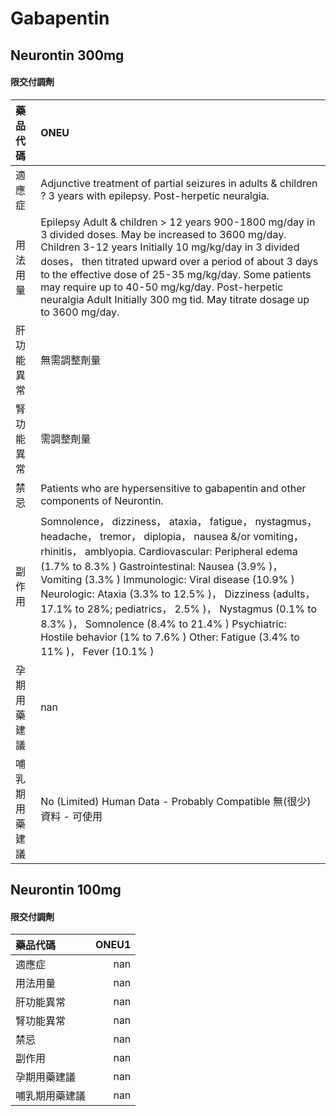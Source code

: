 # Gabapentin

## Neurontin 300mg

#### 限交付調劑

| 藥品代碼       | ONEU                                                                                                                                                                                                                                                                                                                                                                                                                                                                                                                          |
|:---------------|:------------------------------------------------------------------------------------------------------------------------------------------------------------------------------------------------------------------------------------------------------------------------------------------------------------------------------------------------------------------------------------------------------------------------------------------------------------------------------------------------------------------------------|
| 適應症         | Adjunctive treatment of partial seizures in adults & children ? 3 years with epilepsy. Post-herpetic neuralgia.                                                                                                                                                                                                                                                                                                                                                                                                               |
| 用法用量       | Epilepsy Adult & children > 12 years 900-1800 mg/day in 3 divided doses. May be increased to 3600 mg/day. Children 3-12 years Initially 10 mg/kg/day in 3 divided doses， then titrated upward over a period of about 3 days to the effective dose of 25-35 mg/kg/day. Some patients may require up to 40-50 mg/kg/day. Post-herpetic neuralgia Adult Initially 300 mg tid. May titrate dosage up to 3600 mg/day.                                                                                                             |
| 肝功能異常     | 無需調整劑量                                                                                                                                                                                                                                                                                                                                                                                                                                                                                                                  |
| 腎功能異常     | 需調整劑量                                                                                                                                                                                                                                                                                                                                                                                                                                                                                                                    |
| 禁忌           | Patients who are hypersensitive to gabapentin and other components of Neurontin.                                                                                                                                                                                                                                                                                                                                                                                                                                              |
| 副作用         | Somnolence， dizziness， ataxia， fatigue， nystagmus， headache， tremor， diplopia， nausea &/or vomiting， rhinitis， amblyopia. Cardiovascular: Peripheral edema (1.7% to 8.3% ) Gastrointestinal: Nausea (3.9% )， Vomiting (3.3% ) Immunologic: Viral disease (10.9% ) Neurologic: Ataxia (3.3% to 12.5% )， Dizziness (adults， 17.1% to 28%; pediatrics， 2.5% )， Nystagmus (0.1% to 8.3% )， Somnolence (8.4% to 21.4% ) Psychiatric: Hostile behavior (1% to 7.6% ) Other: Fatigue (3.4% to 11% )， Fever (10.1% ) |
| 孕期用藥建議   | nan                                                                                                                                                                                                                                                                                                                                                                                                                                                                                                                           |
| 哺乳期用藥建議 | No (Limited) Human Data - Probably Compatible 無(很少)資料 - 可使用                                                                                                                                                                                                                                                                                                                                                                                                                                                           |

## Neurontin 100mg

#### 限交付調劑

| 藥品代碼       |   ONEU1 |
|:---------------|--------:|
| 適應症         |     nan |
| 用法用量       |     nan |
| 肝功能異常     |     nan |
| 腎功能異常     |     nan |
| 禁忌           |     nan |
| 副作用         |     nan |
| 孕期用藥建議   |     nan |
| 哺乳期用藥建議 |     nan |


